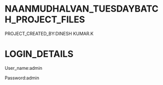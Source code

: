 # NAANMUDHALVAN_TUESDAYBATCH_PROJECT_FILES

PROJECT_CREATED_BY:DINESH KUMAR.K

# LOGIN_DETAILS

User_name:admin 

Password:admin 
